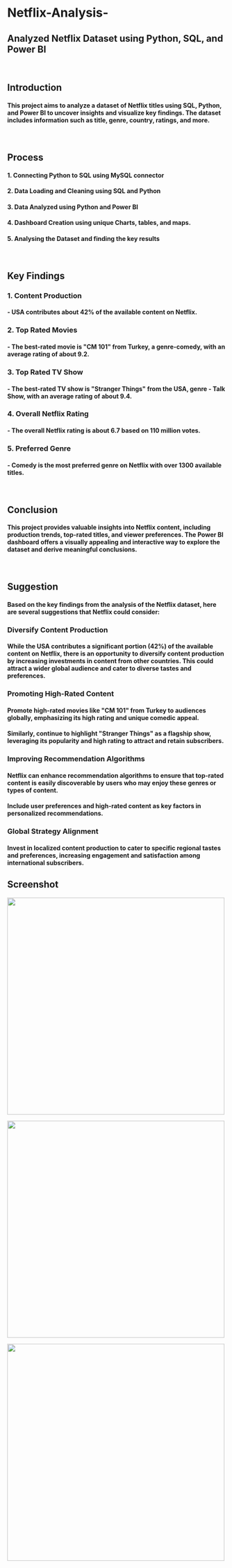 # Netflix-Analysis-
## Analyzed Netflix Dataset using Python, SQL, and Power BI

<br/>


##  Introduction
#### This project aims to analyze a dataset of Netflix titles using SQL, Python, and Power BI to uncover insights and visualize key findings. The dataset includes information such as title, genre, country, ratings, and more.

<br/>

## Process
#### 1. **Connecting Python to SQL using MySQL connector**
#### 2. **Data Loading and Cleaning using SQL and Python**
#### 3. **Data Analyzed using Python and Power BI**
#### 4. **Dashboard Creation using unique Charts, tables, and maps.**
#### 5. **Analysing the Dataset and finding the key results**

<br/>

## Key Findings
### 1. **Content Production**
   #### - USA contributes about 42% of the available content on Netflix.

### 2. **Top Rated Movies**
   #### - The best-rated movie is "CM 101" from Turkey, a genre-comedy, with an average rating of about 9.2.

### 3. **Top Rated TV Show**
   #### - The best-rated TV show is "Stranger Things" from the USA, genre - Talk Show, with an average rating of about 9.4.

### 4. **Overall Netflix Rating**
   #### - The overall Netflix rating is about 6.7 based on 110 million votes.

### 5. **Preferred Genre**
   #### - Comedy is the most preferred genre on Netflix with over 1300 available titles.


<br/>



## Conclusion
#### This project provides valuable insights into Netflix content, including production trends, top-rated titles, and viewer preferences. The Power BI dashboard offers a visually appealing and interactive way to explore the dataset and derive meaningful conclusions.



<br/>

## Suggestion 
#### Based on the key findings from the analysis of the Netflix dataset, here are several suggestions that Netflix could consider:
### Diversify Content Production
#### While the USA contributes a significant portion (42%) of the available content on Netflix, there is an opportunity to diversify content production by increasing investments in content from other countries. This could attract a wider global audience and cater to diverse tastes and preferences.
### Promoting High-Rated Content
#### Promote high-rated movies like "CM 101" from Turkey to audiences globally, emphasizing its high rating and unique comedic appeal.
#### Similarly, continue to highlight "Stranger Things" as a flagship show, leveraging its popularity and high rating to attract and retain subscribers.
### Improving Recommendation Algorithms
#### Netflix can enhance recommendation algorithms to ensure that top-rated content is easily discoverable by users who may enjoy these genres or types of content.
#### Include user preferences and high-rated content as key factors in personalized recommendations.
### Global Strategy Alignment
#### Invest in localized content production to cater to specific regional tastes and preferences, increasing engagement and satisfaction among international subscribers. 

## Screenshot

<p float="center">
       <img src="https://github.com/Ushanshi-Sharma/OYO-Cancellation-DA/assets/154740255/d4b7d0a4-a620-4406-9e82-d0b9491c545a.jpg" height="500" />
   
</p>

<p float="center">
       <img src="https://github.com/Ushanshi-Sharma/Netflix-DA-Power-BI/assets/154740255/7707c564-f8aa-4b11-8e78-94387b78dc6b.jpg" height="500" />
   
</p>

<p float="center">
       <img src="https://github.com/Ushanshi-Sharma/Netflix-DA-Power-BI/assets/154740255/9e730207-6cdd-4c69-9136-8a22de2f05f1.jpg" height="500" />
   
</p>
